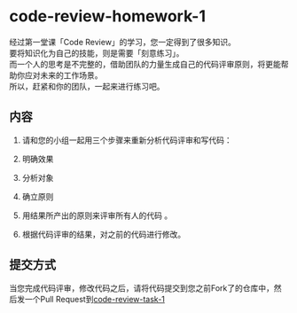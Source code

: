 # code-review-homework-1

经过第一堂课「Code Review」的学习，您一定得到了很多知识。  
要将知识化为自己的技能，则是需要「刻意练习」。  
而一个人的思考是不完整的，借助团队的力量生成自己的代码评审原则，将更能帮助你应对未来的工作场景。  
所以，赶紧和你的团队，一起来进行练习吧。

## 内容
1. 请和您的小组一起用三个步骤来重新分析代码评审和写代码：

 1.  明确效果
 2.  分析对象
 3. 确立原则

2. 用结果所产出的原则来评审所有人的代码 。   
3. 根据代码评审的结果，对之前的代码进行修改。

## 提交方式
当您完成代码评审，修改代码之后，请将代码提交到您之前Fork了的仓库中，然后发一个Pull Request到[code-review-task-1](https://github.com/rhrgf/code-review-task-1)
